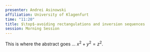 ```yaml
---
presenter: Andrei Asinowski
affiliation: University of Klagenfurt
time: "11:20"
title: $\top$-avoiding rectangulations and inversion sequences
session: Morning Session
---
```


This is where the abstract goes ... $x^2 + y^2 = z^2$.